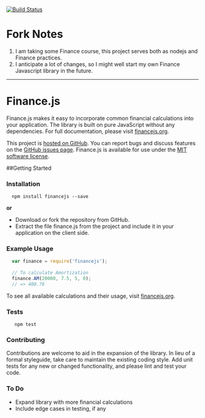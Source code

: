 [![Build Status](https://travis-ci.org/carltonf/finance.js.svg)](https://travis-ci.org/carltonf/finance.js)


Fork Notes
==========
1. I am taking some Finance course, this project serves both as nodejs and
Finance practices.
2. I anticipate a lot of changes, so I might well start my own Finance
   Javascript library in the future.


----------------------------------------------------------------

Finance.js
==========

Finance.js makes it easy to incorporate common financial calculations into your application. The library is built on pure JavaScript without any dependencies. For full documentation, please visit [financejs.org](http://financejs.org).

This project is [hosted on GitHub](https://github.com/essamjoubori/finance.js). You can report bugs and discuss features on the [GitHub issues page](https://github.com/essamjoubori/finance.js/issues). Finance.js is available for use under the [MIT software license](https://github.com/essamjoubori/finance.js/blob/master/LICENSE.md).

##Getting Started

### Installation

```shell
  npm install financejs --save
```
**or**

- Download or fork the repository from GitHub.
- Extract the file finance.js from the project and include it in your application on the client side.

### Example Usage

```js
  var finance = require('financejs');
  
  // To calculate Amortization
  finance.AM(20000, 7.5, 5, 0);
  // => 400.76
```
To see all available calculations and their usage, visit [financejs.org](http://financejs.org).

### Tests

```shell
   npm test
``` 

### Contributing

Contributions are welcome to aid in the expansion of the library. In lieu of a formal styleguide, take care to maintain the existing coding style. Add unit tests for any new or changed functionality, and please lint and test your code.

### To Do

- Expand library with more financial calculations
- Include edge cases in testing, if any

